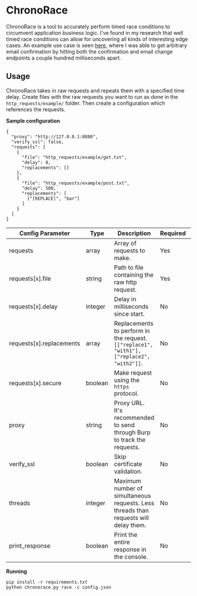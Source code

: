 # ChronoRace

ChronoRace is a tool to accurately perform timed race conditions to circumvent application business logic. I've found in my research that well timed race conditions can allow for uncovering all kinds of interesting edge cases. An example use case is seen [here](https://hackerone.com/reports/300305), where I was able to get arbitrary email confirmation by hitting both the confirmation and email change endpoints a couple hundred milliseconds apart.

## Usage
ChronoRace takes in raw requests and repeats them with a specified time delay. Create files with the raw requests you want to run as done in the `http_requests/example/` folder. Then create a configuration which references the requests.

**Sample configuration**
```
{
  "proxy": "http://127.0.0.1:8080",
  "verify_ssl": false,
  "requests": [
    {
      "file": "http_requests/example/get.txt",
      "delay": 0,
      "replacements": []
    },
    {
      "file": "http_requests/example/post.txt",
      "delay": 500,
      "replacements": [
        ["[REPLACE]", "bar"]
      ]
    }
  ]
}
```

| Config Parameter | Type | Description | Required | Default |
| ---------------- | ---- | ----------- | -------- | ------- |
| requests | array | Array of requests to make. | Yes | |
| requests[x].file | string | Path to file containing the raw http request. | Yes | |
| requests[x].delay | integer | Delay in milliseconds since start. | No | `0` |
| requests[x].replacements | array | Replacements to perform in the request. `[["replace1", "with1"], ["replace2", "with2"]]`. | No | `[]` |
| requests[x].secure | boolean | Make request using the `https` protocol. | No | `true` |
| proxy | string | Proxy URL. It's recommended to send through Burp to track the requests. | No | `null` |
| verify_ssl | boolean | Skip certificate validation. | No | `true` |
| threads | integer | Maximum number of simultaneous requests. Less threads than requests will delay them. | No | `100` |
| print_response | boolean | Print the entire response in the console. | No | `false` |




**Running**
```
pip install -r requirements.txt
python chronorace.py race -c config.json
```
